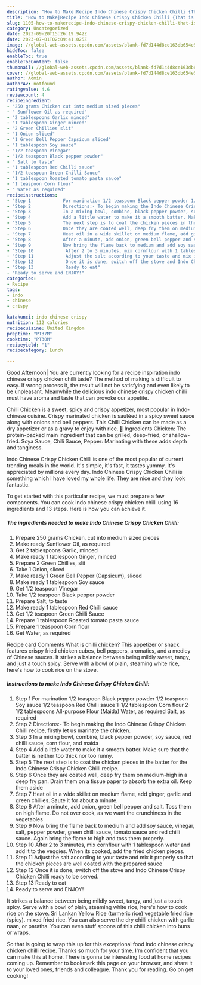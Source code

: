 ```yaml
---
description: "How to Make|Recipe Indo Chinese Crispy Chicken Chilli {That is Special"
title: "How to Make|Recipe Indo Chinese Crispy Chicken Chilli {That is Special"
slug: 1105-how-to-makerecipe-indo-chinese-crispy-chicken-chilli-that-is-special
category: Uncategorized
date: 2023-09-20T15:26:19.942Z
date: 2023-07-01T02:09:41.025Z
image: //global-web-assets.cpcdn.com/assets/blank-fd7d144d8ce163db654e5a02c40b08a2775adb7897d16e4062681dc7e1b2800f.png
hideToc: false
enableToc: true
enableTocContent: false
thumbnail: //global-web-assets.cpcdn.com/assets/blank-fd7d144d8ce163db654e5a02c40b08a2775adb7897d16e4062681dc7e1b2800f.png
cover: //global-web-assets.cpcdn.com/assets/blank-fd7d144d8ce163db654e5a02c40b08a2775adb7897d16e4062681dc7e1b2800f.png
author: Admin
authorAv: notfound
ratingvalue: 4.6
reviewcount: 4
recipeingredient:
- "250 grams Chicken cut into medium sized pieces"
- " Sunflower Oil as required"
- "2 tablespoons Garlic minced"
- "1 tablespoon Ginger minced"
- "2 Green Chillies slit"
- "1 Onion sliced"
- "1 Green Bell Pepper Capsicum sliced"
- "1 tablespoon Soy sauce"
- "1/2 teaspoon Vinegar"
- "1/2 teaspoon Black pepper powder"
- " Salt to taste"
- "1 tablespoon Red Chilli sauce"
- "1/2 teaspoon Green Chilli Sauce"
- "1 tablespoon Roasted tomato pasta sauce"
- "1 teaspoon Corn flour"
- " Water as required"
recipeinstructions:
- "Step 1            For marination 1/2 teaspoon Black pepper powder 1/2 teaspoon Soy sauce 1/2 teaspoon Red Chilli sauce 1-1/2 tablespoon Corn flour 2-1/2 tablespoons All-purpose Flour (Maida) Water, as required Salt, as required"
- "Step 2            Directions:- To begin making the Indo Chinese Crispy Chicken Chilli recipe, firstly let us marinate the chicken."
- "Step 3            In a mixing bowl, combine, black pepper powder, soy sauce, red chilli sauce, corn flour, and maida"
- "Step 4            Add a little water to make it a smooth batter. Make sure that the batter is neither too thick nor too runny."
- "Step 5            The next step is to coat the chicken pieces in the batter for the Indo Chinese Crispy Chicken Chilli recipe."
- "Step 6            Once they are coated well, deep fry them on medium-high in a deep fry pan. Drain them on a tissue paper to absorb the extra oil. Keep them aside"
- "Step 7            Heat oil in a wide skillet on medium flame, add ginger, garlic and green chillies. Saute it for about a minute."
- "Step 8            After a minute, add onion, green bell pepper and salt. Toss them on high flame. Do not over cook, as we want the crunchiness in the vegetables"
- "Step 9            Now bring the flame back to medium and add soy sauce, vinegar, salt, pepper powder, green chilli sauce, tomato sauce and red chilli sauce. Again bring the flame to high and toss them properly."
- "Step 10            After 2 to 3 minutes, mix cornflour with 1 tablespoon water and add it to the veggies. When its cooked, add the fried chicken pieces."
- "Step 11            Adjust the salt according to your taste and mix it properly so that the chicken pieces are well coated with the prepared sauce"
- "Step 12            Once it is done, switch off the stove and Indo Chinese Crispy Chicken Chilli ready to be served."
- "Step 13            Ready to eat"
- "Ready to serve and ENJOY!"
categories:
- Recipe
tags:
- indo
- chinese
- crispy

katakunci: indo chinese crispy 
nutrition: 112 calories
recipecuisine: United Kingdom
preptime: "PT37M"
cooktime: "PT30M"
recipeyield: "1"
recipecategory: Lunch

---
```



Good Afternoon| You are currently looking for a recipe inspiration indo chinese crispy chicken chilli taste? The method of making is difficult to easy. If wrong process it, the result will not be satisfying and even likely to be unpleasant. Meanwhile the delicious indo chinese crispy chicken chilli must have aroma and taste that can provoke our appetite.





Chilli Chicken is a sweet, spicy and crispy appetizer, most popular in Indo-chinese cuisine. Crispy marinated chicken is sautéed in a spicy sweet sauce along with onions and bell peppers. This Chilli Chicken can be made as a dry appetizer or as a gravy to enjoy with rice. 🧾 Ingredients Chicken: The protein-packed main ingredient that can be grilled, deep-fried, or shallow-fried. Soya Sauce, Chili Sauce, Pepper: Marinating with these adds depth and tanginess.

Indo Chinese Crispy Chicken Chilli is one of the most popular of current trending meals in the world. It's simple, it's fast, it tastes yummy. It's appreciated by millions every day. Indo Chinese Crispy Chicken Chilli is something which I have loved my whole life. They are nice and they look fantastic.


To get started with this particular recipe, we must prepare a few components. You can cook indo chinese crispy chicken chilli using 16 ingredients and 13 steps. Here is how you can achieve it.

<!--inarticleads1-->

##### The ingredients needed to make Indo Chinese Crispy Chicken Chilli:

1. Prepare 250 grams Chicken, cut into medium sized pieces
1. Make ready  Sunflower Oil, as required
1. Get 2 tablespoons Garlic, minced
1. Make ready 1 tablespoon Ginger, minced
1. Prepare 2 Green Chillies, slit
1. Take 1 Onion, sliced
1. Make ready 1 Green Bell Pepper (Capsicum), sliced
1. Make ready 1 tablespoon Soy sauce
1. Get 1/2 teaspoon Vinegar
1. Take 1/2 teaspoon Black pepper powder
1. Prepare  Salt, to taste
1. Make ready 1 tablespoon Red Chilli sauce
1. Get 1/2 teaspoon Green Chilli Sauce
1. Prepare 1 tablespoon Roasted tomato pasta sauce
1. Prepare 1 teaspoon Corn flour
1. Get  Water, as required


Recipe card Comments What is chilli chicken? This appetizer or snack features crispy fried chicken cubes, bell peppers, aromatics, and a medley of Chinese sauces. It strikes a balance between being mildly sweet, tangy, and just a touch spicy. Serve with a bowl of plain, steaming white rice, here&#39;s how to cook rice on the stove. 

<!--inarticleads2-->

##### Instructions to make Indo Chinese Crispy Chicken Chilli:

1. Step 1            For marination 1/2 teaspoon Black pepper powder 1/2 teaspoon Soy sauce 1/2 teaspoon Red Chilli sauce 1-1/2 tablespoon Corn flour 2-1/2 tablespoons All-purpose Flour (Maida) Water, as required Salt, as required
1. Step 2            Directions:- To begin making the Indo Chinese Crispy Chicken Chilli recipe, firstly let us marinate the chicken.
1. Step 3            In a mixing bowl, combine, black pepper powder, soy sauce, red chilli sauce, corn flour, and maida
1. Step 4            Add a little water to make it a smooth batter. Make sure that the batter is neither too thick nor too runny.
1. Step 5            The next step is to coat the chicken pieces in the batter for the Indo Chinese Crispy Chicken Chilli recipe.
1. Step 6            Once they are coated well, deep fry them on medium-high in a deep fry pan. Drain them on a tissue paper to absorb the extra oil. Keep them aside
1. Step 7            Heat oil in a wide skillet on medium flame, add ginger, garlic and green chillies. Saute it for about a minute.
1. Step 8            After a minute, add onion, green bell pepper and salt. Toss them on high flame. Do not over cook, as we want the crunchiness in the vegetables
1. Step 9            Now bring the flame back to medium and add soy sauce, vinegar, salt, pepper powder, green chilli sauce, tomato sauce and red chilli sauce. Again bring the flame to high and toss them properly.
1. Step 10            After 2 to 3 minutes, mix cornflour with 1 tablespoon water and add it to the veggies. When its cooked, add the fried chicken pieces.
1. Step 11            Adjust the salt according to your taste and mix it properly so that the chicken pieces are well coated with the prepared sauce
1. Step 12            Once it is done, switch off the stove and Indo Chinese Crispy Chicken Chilli ready to be served.
1. Step 13            Ready to eat
1. Ready to serve and ENJOY!

It strikes a balance between being mildly sweet, tangy, and just a touch spicy. Serve with a bowl of plain, steaming white rice, here&#39;s how to cook rice on the stove. Sri Lankan Yellow Rice (turmeric rice) vegetable fried rice (spicy). mixed fried rice. You can also serve the dry chilli chicken with garlic naan, or paratha. You can even stuff spoons of this chilli chicken into buns or wraps. 

So that is going to wrap this up for this exceptional food indo chinese crispy chicken chilli recipe. Thanks so much for your time. I'm confident that you can make this at home. There is gonna be interesting food at home recipes coming up. Remember to bookmark this page on your browser, and share it to your loved ones, friends and colleague. Thank you for reading. Go on get cooking!

